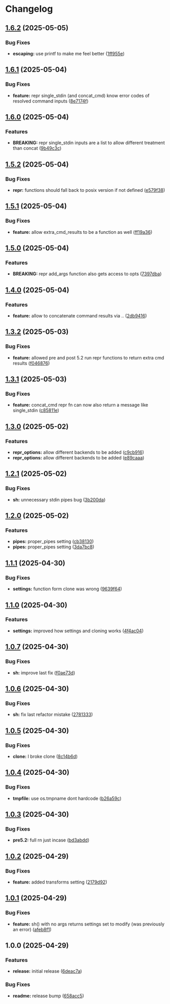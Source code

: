 # Changelog

## [1.6.2](https://github.com/BirdeeHub/shelua/compare/v1.6.1...v1.6.2) (2025-05-05)


### Bug Fixes

* **escaping:** use printf to make me feel better ([1ff955e](https://github.com/BirdeeHub/shelua/commit/1ff955e2699bc22361f3aa4a08451c7812367fd8))

## [1.6.1](https://github.com/BirdeeHub/shelua/compare/v1.6.0...v1.6.1) (2025-05-04)


### Bug Fixes

* **feature:** repr single_stdin (and concat_cmd) know error codes of resolved command inputs ([8e7174f](https://github.com/BirdeeHub/shelua/commit/8e7174fcf09de66f3a1fdac036b12ffc15bfdae0))

## [1.6.0](https://github.com/BirdeeHub/shelua/compare/v1.5.2...v1.6.0) (2025-05-04)


### Features

* **BREAKING:** repr single_stdin inputs are a list to allow different treatment than concat ([9b49c3c](https://github.com/BirdeeHub/shelua/commit/9b49c3c2dbed3dfc66a5331eea3cda53c69b522b))

## [1.5.2](https://github.com/BirdeeHub/shelua/compare/v1.5.1...v1.5.2) (2025-05-04)


### Bug Fixes

* **repr:** functions should fall back to posix version if not defined ([e579f38](https://github.com/BirdeeHub/shelua/commit/e579f386cda07eb2fe58e53ffc4e658d66309947))

## [1.5.1](https://github.com/BirdeeHub/shelua/compare/v1.5.0...v1.5.1) (2025-05-04)


### Bug Fixes

* **feature:** allow extra_cmd_results to be a function as well ([ff19a36](https://github.com/BirdeeHub/shelua/commit/ff19a363ec86fb7932f4b6a4ff278ef874097737))

## [1.5.0](https://github.com/BirdeeHub/shelua/compare/v1.4.0...v1.5.0) (2025-05-04)


### Features

* **BREAKING:** repr add_args function also gets access to opts ([7397dba](https://github.com/BirdeeHub/shelua/commit/7397dbab57148a29f99ad58666ed751649269c82))

## [1.4.0](https://github.com/BirdeeHub/shelua/compare/v1.3.2...v1.4.0) (2025-05-04)


### Features

* **feature:** allow to concatenate command results via .. ([2db9416](https://github.com/BirdeeHub/shelua/commit/2db94166a3b064865823a6bd4052eb88582c7425))

## [1.3.2](https://github.com/BirdeeHub/shelua/compare/v1.3.1...v1.3.2) (2025-05-03)


### Bug Fixes

* **feature:** allowed pre and post 5.2 run repr functions to return extra cmd results ([f046876](https://github.com/BirdeeHub/shelua/commit/f04687600451ac4c3f99f7d607386867d0087285))

## [1.3.1](https://github.com/BirdeeHub/shelua/compare/v1.3.0...v1.3.1) (2025-05-03)


### Bug Fixes

* **feature:** concat_cmd repr fn can now also return a message like single_stdin ([c85811e](https://github.com/BirdeeHub/shelua/commit/c85811e22d625f4f6d6d6e4042a4d524b06c71b3))

## [1.3.0](https://github.com/BirdeeHub/shelua/compare/v1.2.1...v1.3.0) (2025-05-02)


### Features

* **repr_options:** allow different backends to be added ([c9cb916](https://github.com/BirdeeHub/shelua/commit/c9cb916b800ad8fa3ae6c9073a82bb5df1d1facb))
* **repr_options:** allow different backends to be added ([e89caaa](https://github.com/BirdeeHub/shelua/commit/e89caaa7ee30e84e80074b92e33c58087535ce01))

## [1.2.1](https://github.com/BirdeeHub/shelua/compare/v1.2.0...v1.2.1) (2025-05-02)


### Bug Fixes

* **sh:** unnecessary stdin pipes bug ([3b200da](https://github.com/BirdeeHub/shelua/commit/3b200daafac5d121b4c1aa419b42b2859194a6a8))

## [1.2.0](https://github.com/BirdeeHub/shelua/compare/v1.1.1...v1.2.0) (2025-05-02)


### Features

* **pipes:** proper_pipes setting ([cb38130](https://github.com/BirdeeHub/shelua/commit/cb3813059460067ddad12749540c766ea41142a2))
* **pipes:** proper_pipes setting ([3da7bc8](https://github.com/BirdeeHub/shelua/commit/3da7bc871e4c29d38ccef57eede7114260102676))

## [1.1.1](https://github.com/BirdeeHub/shelua/compare/v1.1.0...v1.1.1) (2025-04-30)


### Bug Fixes

* **settings:** function form clone was wrong ([9639f64](https://github.com/BirdeeHub/shelua/commit/9639f648d7795778e7547c18ad84b930e88259d2))

## [1.1.0](https://github.com/BirdeeHub/shelua/compare/v1.0.7...v1.1.0) (2025-04-30)


### Features

* **settings:** improved how settings and cloning works ([4f4ac04](https://github.com/BirdeeHub/shelua/commit/4f4ac04837e5a77f82ae70c14cb39da0cb96135e))

## [1.0.7](https://github.com/BirdeeHub/shelua/compare/v1.0.6...v1.0.7) (2025-04-30)


### Bug Fixes

* **sh:** improve last fix ([f0ae73d](https://github.com/BirdeeHub/shelua/commit/f0ae73d84a59b9acae2783201e02c448f959cab8))

## [1.0.6](https://github.com/BirdeeHub/shelua/compare/v1.0.5...v1.0.6) (2025-04-30)


### Bug Fixes

* **sh:** fix last refactor mistake ([2781333](https://github.com/BirdeeHub/shelua/commit/2781333ce9ca270c2dba2f6901c2181888e4fa17))

## [1.0.5](https://github.com/BirdeeHub/shelua/compare/v1.0.4...v1.0.5) (2025-04-30)


### Bug Fixes

* **clone:** I broke clone ([8c14b6d](https://github.com/BirdeeHub/shelua/commit/8c14b6db6cd59f0783b1c0d9390b2b1bda7c3650))

## [1.0.4](https://github.com/BirdeeHub/shelua/compare/v1.0.3...v1.0.4) (2025-04-30)


### Bug Fixes

* **tmpfile:** use os.tmpname dont hardcode ([b26a59c](https://github.com/BirdeeHub/shelua/commit/b26a59c4b454ba9f845012dd8bad269e1ad8e190))

## [1.0.3](https://github.com/BirdeeHub/shelua/compare/v1.0.2...v1.0.3) (2025-04-30)


### Bug Fixes

* **pre5.2:** full rn just incase ([bd3abdd](https://github.com/BirdeeHub/shelua/commit/bd3abdd2cb25c07d3292b5917b07c1bc226ebee4))

## [1.0.2](https://github.com/BirdeeHub/shelua/compare/v1.0.1...v1.0.2) (2025-04-29)


### Bug Fixes

* **feature:** added transforms setting ([2179d92](https://github.com/BirdeeHub/shelua/commit/2179d92ff32ba7c9d7c45ddc448ca6291658f94d))

## [1.0.1](https://github.com/BirdeeHub/shelua/compare/v1.0.0...v1.0.1) (2025-04-29)


### Bug Fixes

* **feature:** sh() with no args returns settings set to modify (was previously an error) ([afeb8f1](https://github.com/BirdeeHub/shelua/commit/afeb8f16a4f68b4190c62fa8bc7caef1bafc2957))

## 1.0.0 (2025-04-29)


### Features

* **release:** initial release ([6deac7a](https://github.com/BirdeeHub/shelua/commit/6deac7a79aeb69214d5b8437f2013c597b02c207))


### Bug Fixes

* **readme:** release bump ([658acc5](https://github.com/BirdeeHub/shelua/commit/658acc567422d03d81d85485f1064e5f9e8bb4a2))
